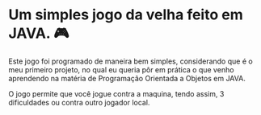 # Um simples jogo da velha feito em JAVA. :video_game:

 Este jogo foi programado de maneira bem simples, considerando que é o meu primeiro projeto, no qual eu queria pôr em prática o que venho aprendendo na matéria de Programação Orientada a Objetos em JAVA.

 O jogo permite que você jogue contra a maquina, tendo assim, 3 dificuldades ou contra outro jogador local.


